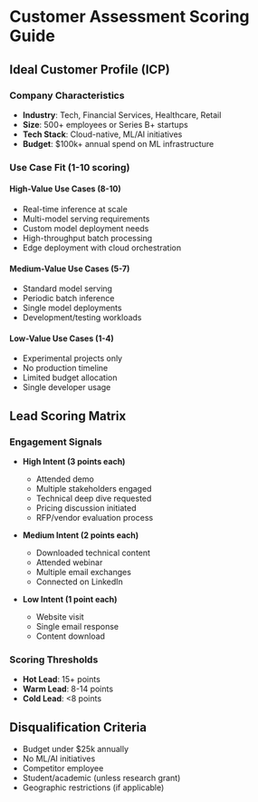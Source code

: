 # Customer Assessment Scoring Guide

## Ideal Customer Profile (ICP)

### Company Characteristics
- **Industry**: Tech, Financial Services, Healthcare, Retail
- **Size**: 500+ employees or Series B+ startups
- **Tech Stack**: Cloud-native, ML/AI initiatives
- **Budget**: $100k+ annual spend on ML infrastructure

### Use Case Fit (1-10 scoring)

#### High-Value Use Cases (8-10)
- Real-time inference at scale
- Multi-model serving requirements
- Custom model deployment needs
- High-throughput batch processing
- Edge deployment with cloud orchestration

#### Medium-Value Use Cases (5-7)
- Standard model serving
- Periodic batch inference
- Single model deployments
- Development/testing workloads

#### Low-Value Use Cases (1-4)
- Experimental projects only
- No production timeline
- Limited budget allocation
- Single developer usage

## Lead Scoring Matrix

### Engagement Signals
- **High Intent (3 points each)**
  - Attended demo
  - Multiple stakeholders engaged
  - Technical deep dive requested
  - Pricing discussion initiated
  - RFP/vendor evaluation process

- **Medium Intent (2 points each)**
  - Downloaded technical content
  - Attended webinar
  - Multiple email exchanges
  - Connected on LinkedIn

- **Low Intent (1 point each)**
  - Website visit
  - Single email response
  - Content download

### Scoring Thresholds
- **Hot Lead**: 15+ points
- **Warm Lead**: 8-14 points
- **Cold Lead**: <8 points

## Disqualification Criteria
- Budget under $25k annually
- No ML/AI initiatives
- Competitor employee
- Student/academic (unless research grant)
- Geographic restrictions (if applicable)